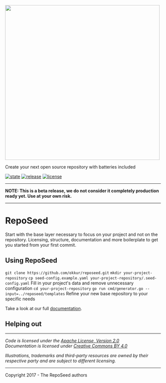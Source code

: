 

<img src="https://github.com/okkur/reposeed/blob/master/media/logo.svg" width="500"/>



Create your next open source repository with batteries included

[![state](https://img.shields.io/badge/state-beta-blue.svg)]() [![release](https://img.shields.io/github/release/okkur/reposeed.svg)](https://github.com/okkur/reposeed/releases) [![license](https://img.shields.io/github/license/okkur/reposeed.svg)](LICENSE) 

----

**NOTE: This is a beta release, we do not consider it completely production ready yet. Use at your own risk.**


---


# RepoSeed
Start with the base layer necessary to focus on your project and not on the repository.
Licensing, structure, documentation and more boilerplate to get you started from your first commit.



## Using RepoSeed

```git clone https://github.com/okkur/reposeed.git```
```mkdir your-project-repository```
```cp seed-config.example.yaml your-project-repository/.seed-config.yaml```
Fill in your project&#39;s data and remove unnecessary configuration
```cd your-project-repository```
```go run cmd/generator.go --input=../reposeed/templates```
Refine your new base repository to your specific needs


Take a look at our full [documentation](/docs).


## Helping out



----

*Code is licensed under the [Apache License, Version 2.0](/LICENSE)*  
*Documentation is licensed under [Creative Commons BY 4.0](/docs/LICENSE)*  

*Illustrations, trademarks and third-party resources are owned by their respective party and are subject to different licensing.*

---

Copyright 2017 - The RepoSeed authors
